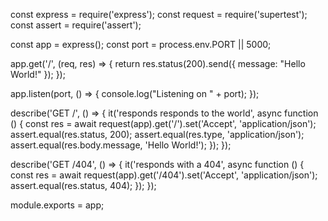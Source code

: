 const express = require('express');
const request = require('supertest');
const assert = require('assert');

const app = express();
const port = process.env.PORT || 5000;

app.get('/', (req, res) => {
  return res.status(200).send({ message: "Hello World!" });
});

app.listen(port, () => {
  console.log("Listening on " + port);
});

describe('GET /', () => {
  it('responds responds to the world', async function () {
    const res = await request(app).get('/').set('Accept', 'application/json');
    assert.equal(res.status, 200);
    assert.equal(res.type, 'application/json');
    assert.equal(res.body.message, 'Hello World!');
  });
});

describe('GET /404', () => {
  it('responds with a 404', async function () {
    const res = await request(app).get('/404').set('Accept', 'application/json');
    assert.equal(res.status, 404);
  });
});

module.exports = app;
